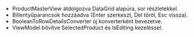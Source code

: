 - ProductMasterView átdolgozva DataGrid alapúra, sor részletekkel.
- Billentyűparancsok hozzáadva (Enter szerkeszt, Del töröl, Esc vissza).
- BooleanToRowDetailsConverter új konverterként bevezetve.
- ViewModel bővítve SelectedProduct és IsEditing kezeléssel.
